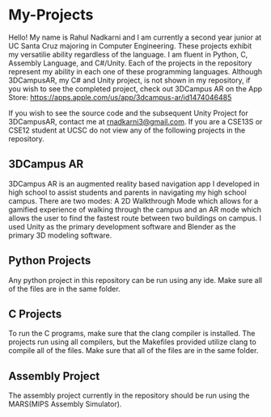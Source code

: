 # My-Projects 

Hello! My name is Rahul Nadkarni and I am currently a second year junior at UC Santa Cruz majoring in Computer Engineering. These projects exhibit my versatilie ability regardless of the language. I am fluent in Python, C, Assembly Language, and C#/Unity. Each of the projects in the repository represent my ability in each one of these programming languages. Although 3DCampusAR, my C# and Unity project, is not shown in my repository, if you wish to see the completed project, check out 3DCampus AR on the App Store:
https://apps.apple.com/us/app/3dcampus-ar/id1474046485 

If you wish to see the source code and the subsequent Unity Project for 3DCampusAR, contact me at rnadkarni3@gmail.com. 
If you are a CSE13S or CSE12 student at UCSC do not view any of the following projects in the repository. 

3DCampus AR
----------
3DCampus AR is an augmented reality based navigation app I developed in high school to assist students and parents in navigating my high school campus. There are two modes: A 2D Walkthrough Mode which allows for a gamified experience of walking through the campus and an AR mode which allows the user to find the fastest route between two buildings on campus. I used Unity as the primary development software and Blender as the primary 3D modeling software. 

Python Projects
------------
Any python project in this repository can be run using any ide. Make sure all of the files are in the same folder. 

C Projects
------------
To run the C programs, make sure that the clang compiler is installed. The projects run using all compilers, but the Makefiles provided utilize clang to compile all of the files. Make sure that all of the files are in the same folder. 

Assembly Project
-----------
The assembly project currently in the repository should be run using the MARS(MIPS Assembly Simulator).

